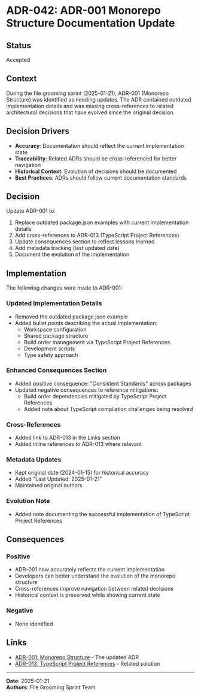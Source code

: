 # ADR-042: ADR-001 Monorepo Structure Documentation Update

## Status

Accepted

## Context

During the file grooming sprint (2025-01-21), ADR-001 (Monorepo Structure) was identified as needing updates. The ADR contained outdated implementation details and was missing cross-references to related architectural decisions that have evolved since the original decision.

## Decision Drivers

- **Accuracy**: Documentation should reflect the current implementation state
- **Traceability**: Related ADRs should be cross-referenced for better navigation
- **Historical Context**: Evolution of decisions should be documented
- **Best Practices**: ADRs should follow current documentation standards

## Decision

Update ADR-001 to:

1. Replace outdated package.json examples with current implementation details
2. Add cross-references to ADR-013 (TypeScript Project References)
3. Update consequences section to reflect lessons learned
4. Add metadata tracking (last updated date)
5. Document the evolution of the implementation

## Implementation

The following changes were made to ADR-001:

### Updated Implementation Details

- Removed the outdated package.json example
- Added bullet points describing the actual implementation:
  - Workspace configuration
  - Shared package structure
  - Build order management via TypeScript Project References
  - Development scripts
  - Type safety approach

### Enhanced Consequences Section

- Added positive consequence: "Consistent Standards" across packages
- Updated negative consequences to reference mitigations:
  - Build order dependencies mitigated by TypeScript Project References
  - Added note about TypeScript compilation challenges being resolved

### Cross-References

- Added link to ADR-013 in the Links section
- Added inline references to ADR-013 where relevant

### Metadata Updates

- Kept original date (2024-01-15) for historical accuracy
- Added "Last Updated: 2025-01-21"
- Maintained original authors

### Evolution Note

- Added note documenting the successful implementation of TypeScript Project References

## Consequences

### Positive

- ADR-001 now accurately reflects the current implementation
- Developers can better understand the evolution of the monorepo structure
- Cross-references improve navigation between related decisions
- Historical context is preserved while showing current state

### Negative

- None identified

## Links

- [ADR-001: Monorepo Structure](./adr-001-monorepo-structure.md) - The updated ADR
- [ADR-013: TypeScript Project References](./adr-013-typescript-project-references.md) - Related solution

---

**Date**: 2025-01-21  
**Authors**: File Grooming Sprint Team
